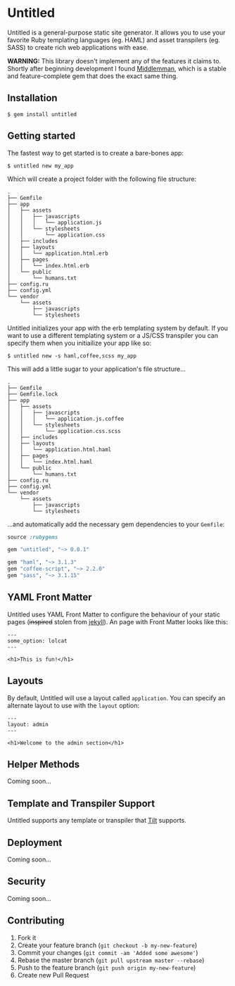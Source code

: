 # Untitled

Untitled is a general-purpose static site generator. It allows you to use your
favorite Ruby templating languages (eg. HAML) and asset transpilers (eg. SASS)
to create rich web applications with ease.

**WARNING:** This library doesn't implement any of the features it claims to.
Shortly after beginning development I found [Middlemman][middleman], which is a
stable and feature-complete gem that does the exact same thing.

[middleman]: http://middlemanapp.com

## Installation

```
$ gem install untitled
```

## Getting started

The fastest way to get started is to create a bare-bones app:

```
$ untitled new my_app
```

Which will create a project folder with the following file structure:

```
.
├── Gemfile
├── app
│   ├── assets
│   │   ├── javascripts
│   │   │   └── application.js
│   │   └── stylesheets
│   │       └── application.css
│   ├── includes
│   ├── layouts
│   │   └── application.html.erb
│   ├── pages
│   │   └── index.html.erb
│   └── public
│       └── humans.txt
├── config.ru
├── config.yml
└── vendor
    └── assets
        ├── javascripts
        └── stylesheets
```

Untitled initializes your app with the erb templating system by default. If you
want to use a different templating system or a JS/CSS transpiler you can specify
them when you initiailize your app like so:

```
$ untitled new -s haml,coffee,scss my_app
```

This will add a little sugar to your application's file structure...

```
.
├── Gemfile
├── Gemfile.lock
├── app
│   ├── assets
│   │   ├── javascripts
│   │   │   └── application.js.coffee
│   │   └── stylesheets
│   │       └── application.css.scss
│   ├── includes
│   ├── layouts
│   │   └── application.html.haml
│   ├── pages
│   │   └── index.html.haml
│   └── public
│       └── humans.txt
├── config.ru
├── config.yml
└── vendor
    └── assets
        ├── javascripts
        └── stylesheets
```

...and automatically add the necessary gem dependencies to your `Gemfile`:

```ruby
source :rubygems

gem "untitled", "~> 0.0.1"

gem "haml", "~> 3.1.3"
gem "coffee-script", "~> 2.2.0"
gem "sass", "~> 3.1.15"
```

## YAML Front Matter

Untitled uses YAML Front Matter to configure the behaviour of your static pages
(<strike>inspired</strike> stolen from [jekyll][jekyll]). An page with Front
Matter looks like this:

```
---
some_option: lolcat
---

<h1>This is fun!</h1>
```

[jekyll]: http://jekyllrb.com/

## Layouts

By default, Untitled will use a layout called `application`. You can specify
an alternate layout to use with the `layout` option:

```
---
layout: admin
---

<h1>Welcome to the admin section</h1>
```

## Helper Methods

Coming soon...

## Template and Transpiler Support

Untitled supports any template or transpiler that [Tilt][tilt] supports.

[tilt]: https://github.com/rtomayko/tilt

## Deployment

Coming soon...

## Security

Coming soon...


## Contributing

1. Fork it
2. Create your feature branch (`git checkout -b my-new-feature`)
3. Commit your changes (`git commit -am 'Added some awesome'`)
4. Rebase the master branch (`git pull upstream master --rebase`)
5. Push to the feature branch (`git push origin my-new-feature`)
6. Create new Pull Request
